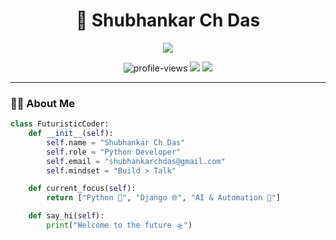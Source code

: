 <h1 align="center">🚀 Shubhankar Ch Das </h1>
<p align="center">
  <img src="https://readme-typing-svg.herokuapp.com?color=00F7FF&center=true&vCenter=true&multiline=true&lines=👋+Hey%2C+I'm+Shubhankar!";alt="Typing SVG" />
</p>

<p align="center">
  <img src="https://komarev.com/ghpvc/?username=shubhankarchdas&label=Profile+Views&color=0e75b6&style=for-the-badge" alt="profile-views" />
  <img src="https://img.shields.io/badge/-Python-3776AB?style=for-the-badge&logo=python&logoColor=white" />
  <img src="https://img.shields.io/badge/-Django-092E20?style=for-the-badge&logo=django&logoColor=white" />
</p>

---

### 🧑‍💻 About Me
```python
class FuturisticCoder:
    def __init__(self):
        self.name = "Shubhankar Ch Das"
        self.role = "Python Developer"
        self.email = "shubhankarchdas@gmail.com"
        self.mindset = "Build > Talk"

    def current_focus(self):
        return ["Python 🐍", "Django 🌐", "AI & Automation 🤖"]

    def say_hi(self):
        print("Welcome to the future 🛸")
